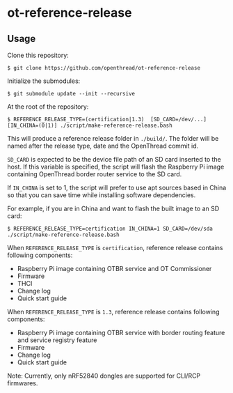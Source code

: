 # ot-reference-release


## Usage

Clone this repository:

```
$ git clone https://github.com/openthread/ot-reference-release
```

Initialize the submodules:

```
$ git submodule update --init --recursive
```

At the root of the repository:

```
$ REFERENCE_RELEASE_TYPE=(certification|1.3)  [SD_CARD=/dev/...] [IN_CHINA=(0|1)] ./script/make-reference-release.bash
```

This will produce a reference release folder in `./build/`. The folder will be 
named after the release type, date and the OpenThread commit id.

`SD_CARD` is expected to be the device file path of an SD card inserted to 
the host. If this variable is specified, the script will flash the Raspberry Pi 
image containing OpenThread border router service to the SD card.

If `IN_CHINA` is set to 1, the script will prefer to use apt sources based in
China so that you can save time while installing software dependencies.

For example, if you are in China and want to flash the built image to an SD card:

```
$ REFERENCE_RELEASE_TYPE=certification IN_CHINA=1 SD_CARD=/dev/sda ./script/make-reference-release.bash 
```

When `REFERENCE_RELEASE_TYPE` is `certification`, reference release contains following components:
- Raspberry Pi image containing OTBR service and OT Commissioner
- Firmware
- THCI
- Change log
- Quick start guide

When `REFERENCE_RELEASE_TYPE` is `1.3`, reference release contains following components:
- Raspberry Pi image containing OTBR service with border routing feature and service registry feature
- Firmware
- Change log
- Quick start guide

Note: Currently, only nRF52840 dongles are supported for CLI/RCP firmwares.
